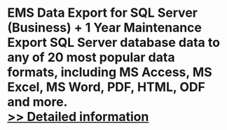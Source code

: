 # EMS Data Export for SQL Server (Business) + 1 Year Maintenance<br />Export SQL Server database data to any of 20 most popular data formats, including MS Access, MS Excel, MS Word, PDF, HTML, ODF and more.<br />[>> Detailed information](https://secure.shareit.com/shareit/product.html?productid=300067968&affiliateid=200057808)